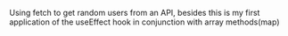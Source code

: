 Using fetch to get random users from an API, besides this is my first application of the useEffect hook in conjunction with array methods(map)

